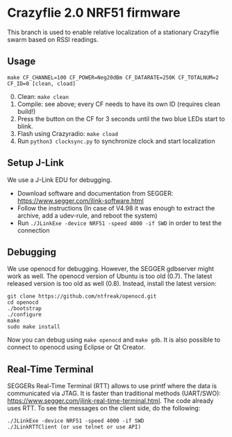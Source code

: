 Crazyflie 2.0 NRF51 firmware
============================

This branch is used to enable relative localization of a stationary Crazyflie swarm based on RSSI readings.

Usage
-----

```
make CF_CHANNEL=100 CF_POWER=Neg20dBm CF_DATARATE=250K CF_TOTALNUM=2 CF_ID=0 [clean, cload]
```

0. Clean: `make clean`
0. Compile: see above; every CF needs to have its own ID (requires clean build!)
0. Press the button on the CF for 3 seconds until the two blue LEDs start to blink.
0. Flash using Crazyradio: `make cload`
0. Run `python3 clocksync.py` to synchronize clock and start localization

Setup J-Link
------------

We use a J-Link EDU for debugging.

* Download software and documentation from SEGGER: https://www.segger.com/jlink-software.html
* Follow the instructions (In case of V4.98 it was enough to extract the archive, add a udev-rule, and reboot the system)
* Run `./JLinkExe -device NRF51 -speed 4000 -if SWD` in order to test the connection

Debugging
---------

We use openocd for debugging. However, the SEGGER gdbserver might work as well.
The openocd version of Ubuntu is too old (0.7). The latest released version is too old as well (0.8).
Instead, install the latest version:

```
git clone https://github.com/ntfreak/openocd.git
cd openocd
./bootstrap
./configure
make
sudo make install
```

Now you can debug using `make openocd` and `make gdb`.
It is also possible to connect to openocd using Eclipse or Qt Creator.

Real-Time Terminal
------------------

SEGGERs Real-Time Terminal (RTT) allows to use printf where the data is communicated via JTAG.
It is faster than traditional methods (UART/SWO): https://www.segger.com/jlink-real-time-terminal.html.
The code already uses RTT. To see the messages on the client side, do the following:

```
./JLinkExe -device NRF51 -speed 4000 -if SWD
./JLinkRTTClient (or use telnet or use API)
```
